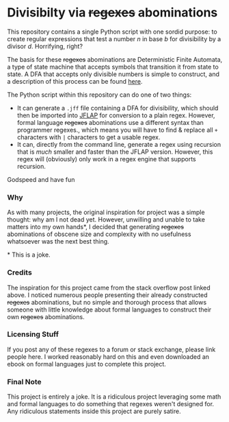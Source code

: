 # Divisibilty via ~~regexes~~ abominations

This repository contains a single Python script with one sordid purpose: to create regular expressions that test a number *n* in base *b* for divisibility by a divisor *d*. Horrifying, right?

The basis for these ~~regexes~~ abominations are Deterministic Finite Automata, a type of state machine that accepts symbols that transition it from state to state. A DFA that accepts only divisible numbers is simple to construct, and a description of this process can be found [here](https://codegolf.stackexchange.com/a/3505/75773). 

The Python script within this repository can do one of two things: 
* It can generate a `.jff` file containing a DFA for divisibility, which should then be imported into [JFLAP](http://www.jflap.org/) for conversion to a plain regex. However, formal language ~~regexes~~ abominations use a different syntax than programmer regexes., which means you will have to find & replace all `+` characters with `|` characters to get a usable regex.
* It can, directly from the command line, generate a regex using recursion that is *much* smaller and faster than the JFLAP version. However, this regex will (obviously) only work in a regex engine that supports recursion.

Godspeed and have fun

### Why

As with many projects, the original inspiration for project was a simple thought: why am I not dead yet. However, unwilling and unable to take matters into my own hands*, I decided that generating ~~regexes~~ abominations of obscene size and complexity with no usefulness whatsoever was the next best thing.

\* This is a joke.

### Credits
The inspiration for this project came from the stack overflow post linked above. I noticed numerous people presenting their already constructed ~~regexes~~ abominations, but no simple and thorough process that allows someone with little knowledge about formal languages to construct their own ~~regexes~~ abominations.

### Licensing Stuff
If you post any of these regexes to a forum or stack exchange, please link people here. I worked reasonably hard on this and even downloaded an ebook on formal languages just to complete this project.

### Final Note

This project is entirely a joke. It is a ridiculous project leveraging some math and formal languages to do something that regexes weren't designed for. Any ridiculous statements inside this project are purely satire.
